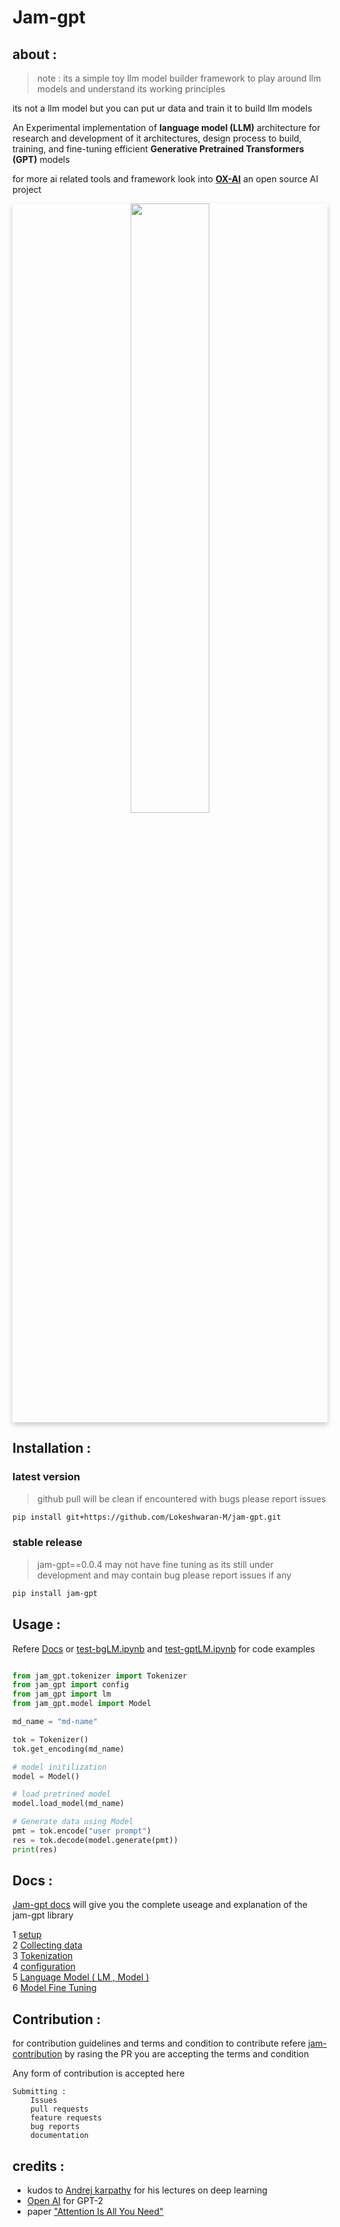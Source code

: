 # Jam-gpt

## about :

> note : its a simple toy llm model builder framework to play around llm models and understand its working principles 

its not a llm model but you can put ur data and train it to build llm models 

An Experimental implementation of **language model (LLM)** architecture for research and development of it architectures, design process to build, training, and fine-tuning efficient **Generative Pretrained Transformers (GPT)** models 

for more ai related tools and framework look into **[OX-AI](https://github.com/ox-ai)** an open source AI project 


<a  href="https://github.com/ox-ai">
<div align="center" style="box-shadow: 0 4px 8px 0 rgba(0, 0, 0, 0.2);">
<img src="https://github-production-user-asset-6210df.s3.amazonaws.com/80915494/280809858-85e91e19-80a6-443a-a532-eccb3de4de9d.svg" width="50%" height="50%" >
</div>
</a>

## Installation :

### latest version
> github pull will be clean if encountered with bugs please report issues
```bash
pip install git+https://github.com/Lokeshwaran-M/jam-gpt.git
```

### stable release
> jam-gpt==0.0.4 may not have fine tuning as its still under development and may contain bug please report issues if any 

```bash
pip install jam-gpt
```



## Usage :

Refere [Docs](./docs/jam-gpt.md) or [test-bgLM.ipynb](test-bgLM.ipynb) and [test-gptLM.ipynb](test-gptLM.ipynb) for code examples

```python

from jam_gpt.tokenizer import Tokenizer
from jam_gpt import config
from jam_gpt import lm
from jam_gpt.model import Model

md_name = "md-name"

tok = Tokenizer()
tok.get_encoding(md_name)

# model initilization
model = Model()

# load pretrined model
model.load_model(md_name)

# Generate data using Model
pmt = tok.encode("user prompt")
res = tok.decode(model.generate(pmt))
print(res)

```

## Docs :

[Jam-gpt docs](./docs/jam-gpt.md) will give you the complete useage and explanation of the jam-gpt library

1 [ setup](./docs/jam-gpt.md#1-setup)  
2 [ Collecting data](./docs/jam-gpt.md#2-collecting-data)  
3 [ Tokenization](./docs/jam-gpt.md#3-tokenization)  
4 [ configuration](./docs/jam-gpt.md#4-configuration)  
5 [ Language Model ( LM , Model )](./docs/jam-gpt.md#5-language-model--lm--model)  
6 [ Model Fine Tuning](./docs/jam-gpt.md#6-model-fine-tuning)

## Contribution :

for contribution guidelines and terms and condition to contribute refere [jam-contribution](https://github.com/Lokeshwaran-M/jam-contribution.git) by rasing the PR you are accepting the terms and condition

Any form of contribution is accepted here

    Submitting :
        Issues
        pull requests
        feature requests
        bug reports
        documentation

## credits :

* kudos to [Andrej karpathy](https://github.com/karpathy) for his lectures on deep learning 
* [Open AI](https://github.com/openai) for GPT-2
* paper ["Attention Is All You Need"](https://arxiv.org/pdf/1706.03762.pdf)


